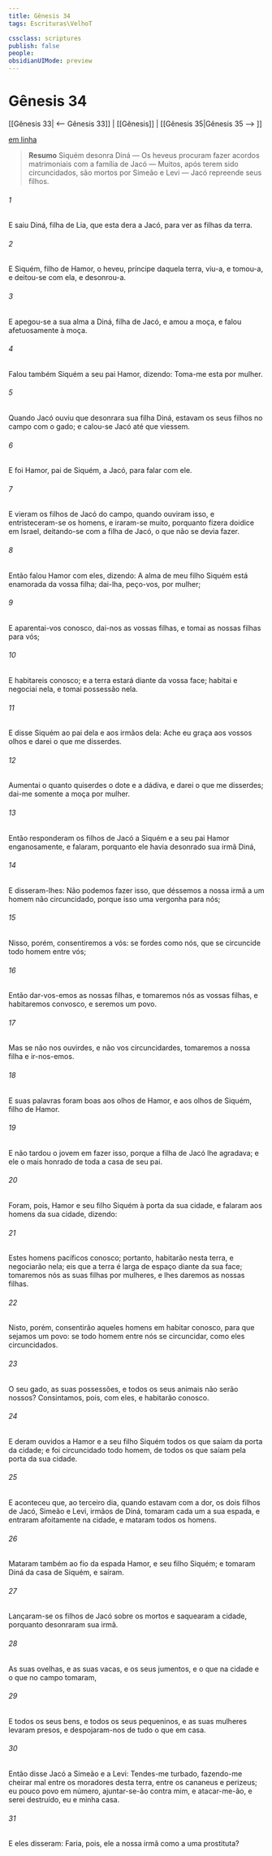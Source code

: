 ```yaml
---
title: Gênesis 34
tags: Escrituras\VelhoT

cssclass: scriptures
publish: false
people:
obsidianUIMode: preview
---
```


# Gênesis 34
[[Gênesis 33| <-- Gênesis 33]] | [[Gênesis]] | [[Gênesis 35|Gênesis 35 --> ]]

[em linha](https://churchofjesuschrist.org/study/scriptures/ot/gen/34?lang=por)

> __Resumo__
Siquém desonra Diná — Os heveus procuram fazer acordos matrimoniais com a família de Jacó — Muitos, após terem sido circuncidados, são mortos por Simeão e Levi — Jacó repreende seus filhos.

###### 1 
E saiu Diná, filha de Lia, que esta dera a Jacó, para ver as filhas da terra.

###### 2 
E Siquém, filho de Hamor, o heveu, príncipe daquela terra, viu-a, e tomou-a, e deitou-se com ela, e desonrou-a.

###### 3 
E apegou-se a sua alma a Diná, filha de Jacó, e amou a moça, e falou afetuosamente à moça.

###### 4 
Falou também Siquém a seu pai Hamor, dizendo: Toma-me esta por mulher.

###### 5 
Quando Jacó ouviu que  desonrara sua filha Diná, estavam os seus filhos no campo com o gado; e calou-se Jacó até que viessem.

###### 6 
E foi Hamor, pai de Siquém, a Jacó, para falar com ele.

###### 7 
E vieram os filhos de Jacó do campo, quando ouviram isso, e entristeceram-se os homens, e iraram-se muito, porquanto  fizera doidice em Israel, deitando-se com a filha de Jacó, o que não se devia fazer.

###### 8 
Então falou Hamor com eles, dizendo: A alma de meu filho Siquém está enamorada da vossa filha; dai-lha, peço-vos, por mulher;

###### 9 
E aparentai-vos conosco, dai-nos as vossas filhas, e tomai as nossas filhas para vós;

###### 10 
E habitareis conosco; e a terra estará diante da vossa face; habitai e negociai nela, e tomai possessão nela.

###### 11 
E disse Siquém ao pai dela e aos irmãos dela: Ache eu graça aos vossos olhos e darei o que me disserdes.

###### 12 
Aumentai o quanto quiserdes o dote e a dádiva, e darei o que me disserdes; dai-me somente a moça por mulher.

###### 13 
Então responderam os filhos de Jacó a Siquém e a seu pai Hamor enganosamente, e falaram, porquanto ele havia desonrado sua irmã Diná,

###### 14 
E disseram-lhes: Não podemos fazer isso, que déssemos a nossa irmã a um homem não circuncidado, porque isso  uma vergonha para nós;

###### 15 
Nisso, porém, consentiremos a vós: se fordes como nós, que se circuncide todo homem entre vós;

###### 16 
Então dar-vos-emos as nossas filhas, e tomaremos nós as vossas filhas, e habitaremos convosco, e seremos um povo.

###### 17 
Mas se não nos ouvirdes, e não vos circuncidardes, tomaremos a nossa filha e ir-nos-emos.

###### 18 
E suas palavras foram boas aos olhos de Hamor, e aos olhos de Siquém, filho de Hamor.

###### 19 
E não tardou o jovem em fazer isso, porque a filha de Jacó lhe agradava; e ele  o mais honrado de toda a casa de seu pai.

###### 20 
Foram, pois, Hamor e seu filho Siquém à porta da sua cidade, e falaram aos homens da sua cidade, dizendo:

###### 21 
Estes homens  pacíficos conosco; portanto, habitarão nesta terra, e negociarão nela; eis que a terra é larga de espaço diante da sua face; tomaremos nós as suas filhas por mulheres, e lhes daremos as nossas filhas.

###### 22 
Nisto, porém, consentirão aqueles homens em habitar conosco, para que sejamos um povo: se todo homem entre nós se circuncidar, como eles  circuncidados.

###### 23 
O seu gado, as suas possessões, e todos os seus animais não serão nossos? Consintamos, pois, com eles, e habitarão conosco.

###### 24 
E deram ouvidos a Hamor e a seu filho Siquém todos os que saíam da porta da cidade; e foi circuncidado todo homem, de todos os que saíam pela porta da sua cidade.

###### 25 
E aconteceu que, ao terceiro dia, quando estavam com a  dor, os dois filhos de Jacó, Simeão e Levi, irmãos de Diná, tomaram cada um a sua espada, e entraram afoitamente na cidade, e mataram todos os homens.

###### 26 
Mataram também ao fio da espada Hamor, e seu filho Siquém; e tomaram Diná da casa de Siquém, e saíram.

###### 27 
Lançaram-se os filhos de Jacó sobre os mortos e saquearam a cidade, porquanto desonraram sua irmã.

###### 28 
As suas ovelhas, e as suas vacas, e os seus jumentos, e o que na cidade e o que no campo  tomaram,

###### 29 
E todos os seus bens, e todos os seus pequeninos, e as suas mulheres levaram presos, e despojaram-nos de tudo o que  em casa.

###### 30 
Então disse Jacó a Simeão e a Levi: Tendes-me turbado, fazendo-me cheirar mal entre os moradores desta terra, entre os cananeus e perizeus;  eu pouco povo em número, ajuntar-se-ão contra mim, e atacar-me-ão, e serei destruído, eu e minha casa.

###### 31 
E eles disseram: Faria, pois, ele a nossa irmã como a uma prostituta?

